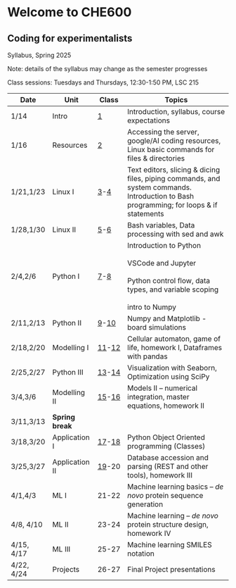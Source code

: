 # Welcome to CHE600
## Coding for experimentalists

Syllabus, Spring 2025

Note: details of the syllabus may change as the semester progresses

Class sessions: Tuesdays and Thursdays, 12:30-1:50 PM, LSC 215

| **Date** | **Unit** | **Class** | **Topics** |
| --- | --- | --- | --- |
| 1/14 | Intro | [1](./Class%2001%20-%20intro/README.md)   | Introduction, syllabus, course expectations |
| 1/16 | Resources | [2](./Class_02-Resources/README.md)   | Accessing the server, google/AI coding resources, Linux basic commands for files & directories |
| 1/21,1/23 | Linux I | [3](./Class_03-Linux_I/README.md)-[4](./Class_04/README.md) | Text editors, slicing & dicing files, piping commands, and system commands. Introduction to Bash programming; for loops & if statements |
| 1/28,1/30 | Linux II | [5](./Class_05/README.md)-[6](./Class_06/README.md) | Bash variables, Data processing with sed and awk |
| 2/4,2/6 | Python I | [7](/Class_07-Python_intro/README.md)-[8](./Class_08/README.md) | Introduction to Python<br><br>VSCode and Jupyter<br><br>Python control flow, data types, and variable scoping<br><br>intro to Numpy |
| 2/11,2/13 | Python II | [9](/Class_09/README.md)-[10](/Class_10/README.md) | Numpy and Matplotlib - board simulations |
| 2/18,2/20 | Modelling I| [11](./Class_11/README.md)-[12](./Class_12/README.md) | Cellular automaton, game of life, homework I, Dataframes with pandas |
| 2/25,2/27 | Python III | [13](./Class_13/README.md)-[14](./Class_14/README.md) | Visualization with Seaborn, Optimization using SciPy |
| 3/4,3/6 | Modelling II | [15](./Class_15/README.md)-[16](./Class_16/README.md) | Models II – numerical integration, master equations, homework II |
| 3/11,3/13 | **Spring break** |     |     |
| 3/18,3/20 | Application I | [17](./Class_17/README.md)-[18](./Class_18/README.md) | Python Object Oriented programming (Classes) |
| 3/25,3/27 | Application II | [19](./Class_19/README.md)-20 | Database accession and parsing (REST and other tools), homework III |
| 4/1,4/3 | ML I | 21-22 | Machine learning basics – _de novo_ protein sequence generation |
| 4/8, 4/10 | ML II | 23-24 | Machine learning – _de novo_ protein structure design, homework IV |
| 4/15, 4/17 | ML III | 25-27 | Machine learning SMILES notation |
| 4/22, 4/24 | Projects | 26-27 | Final Project presentations |